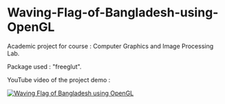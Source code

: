 # Waving-Flag-of-Bangladesh-using-OpenGL

Academic project for course : Computer Graphics and Image Processing Lab.

Package used : "freeglut".

YouTube video of the project demo :

[![Waving Flag of Bangladesh using OpenGL](https://i.imgur.com/Wj0ySGj.png)](https://www.youtube.com/watch?v=X53C13lm49s "Waving Flag of Bangladesh using OpenGL")
